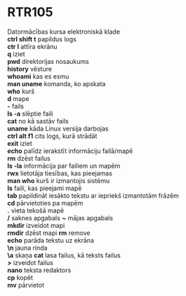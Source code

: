 # RTR105
Datormācības kursa elektroniskā klade  
**ctrl shift t** papildus logs    
**ctr l** attīra ekrānu    
**q** iziet  
**pwd** direktorijas nosaukums    
**history** vēsture    
**whoami** kas es esmu    
**man uname** komanda, ko apskata  
**who** kurš  
**d** mape  
**-** fails  
**ls -a** slēptie faili  
**cat** no kā sastāv fails  
**uname** kāda Linux versija darbojas  
**ctrl alt f1** cits logs, kurā strādāt  
**exit** iziet  
**echo** palīdz ierakstīt informāciju failā/mapē  
**rm** dzēst failus  
**ls -la** informācija par failiem un mapēm  
**rwx** lietotāja tiesības, kas pieejamas  
**man who** kurš ir izmantojis sistēmu  
**ls** faili, kas pieejami mapē  
**tab** papildināt iesākto tekstu ar iepriekš izmantotām frāzēm  
**cd** pārvietoties pa mapēm  
**.** vieta tekošā mapē  
**/** saknes apgabals
**~** mājas apgabals  
**mkdir** izveidot mapi  
**rmdir** dzēst mapi
**rm** remove  
**echo** parāda tekstu uz ekrāna  
**\n** jauna rinda  
**\a** skaņa
**cat** lasa failus, kā teksts failus  
**>** izveidot failus  
**nano** teksta redaktors  
**cp** kopēt  
**mv** pārvietot  


